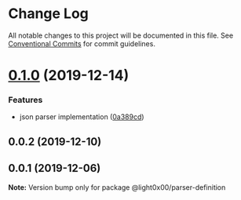 # Change Log

All notable changes to this project will be documented in this file.
See [Conventional Commits](https://conventionalcommits.org) for commit guidelines.

# [0.1.0](https://github.com/light0x00/compiler-tools/compare/@light0x00/parser-definition@0.0.2...@light0x00/parser-definition@0.1.0) (2019-12-14)


### Features

* json parser implementation ([0a389cd](https://github.com/light0x00/compiler-tools/commit/0a389cd9988ec11580d2389752debe3fffaa638f))





## 0.0.2 (2019-12-10)



## 0.0.1 (2019-12-06)

**Note:** Version bump only for package @light0x00/parser-definition
